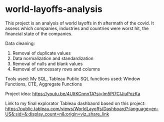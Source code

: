 # world-layoffs-analysis
This project is an analysis of world layoffs in th aftermath of the covid. 
It assess which companies, industries and countries were worst hit, the financial state of the companies.

Data cleaning:
1. Removal of duplicate values
2. Data normalization and standardization
3. Removal of nulls and blank values
4. Removal of unncessary rows and columns

Tools used: My SQL, Tableau Public
SQL functions used: Window Functions, CTE, Aggregate Functions

Project idea: https://youtu.be/4UltKCnnnTA?si=Im5Pl7CIJiuPozKa

Link to my final explorator Tableau dashbaord based on this project: https://public.tableau.com/views/WorldLayoffs/Dashboard?:language=en-US&:sid=&:display_count=n&:origin=viz_share_link
